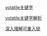[volatile关键字](https://lotabout.me/2019/Java-volatile-keyword/)

[volatile关键字解析](https://www.cnblogs.com/dolphin0520/p/3920373.html)

[深入理解可重入锁](jianshu.com/p/6e8a49121133)